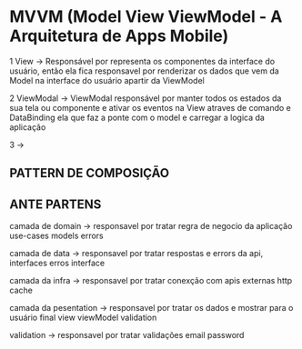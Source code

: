 # MVVM (Model View ViewModel - A Arquitetura de Apps Mobile)

1 View -> Responsável por representa os componentes da interface do usuário, então ela fica responsavel por renderizar os dados que vem da Model na interface do usuário apartir da ViewModel

2 ViewModal -> ViewModal responsável por manter todos os estados da sua tela ou componente e ativar os eventos na View atraves de comando e DataBinding ela que faz a ponte com o model e carregar a logica da aplicação

3 ->

## PATTERN DE COMPOSIÇÃO

## ANTE PARTENS

camada de domain -> responsavel por tratar regra de negocio da aplicação
use-cases
models
errors

camada de data -> responsavel por tratar respostas e errors da api, interfaces
erros
interface

camada da infra -> responsavel por tratar conexção com apis externas
http
cache

camada da pesentation -> responsavel por tratar os dados e mostrar para o usuário final
view
viewModel
validation

validation -> responsavel por tratar  validações
email
password
